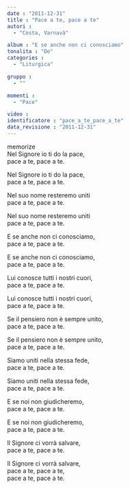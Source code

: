 ```yaml
---
date : "2011-12-31"
title : "Pace a te, pace a te"
autori : 
  - "Costa, Varnavà"

album : "E se anche non ci conosciamo"
tonalita : "Do"
categories : 
  - "Liturgica"

gruppo : 
  - ""

momenti : 
  - "Pace"

video : 
identificatore : "pace_a_te_pace_a_te"
data_revisione : "2011-12-31"
---
```

  
  
  
  
  
  
  
  
  
memorize  
 Nel Signore io ti do la pace,  
pace a te, pace a te.  
  
Nel Signore io ti do la pace,  
pace a te, pace a te.  
  
Nel suo nome resteremo uniti  
pace a te, pace a te.  
  
Nel suo nome resteremo uniti  
pace a te, pace a te.   
  
  
  
E se anche non ci conosciamo,  
pace a te, pace a te.  
  
E se anche non ci conosciamo,  
pace a te, pace a te.  
  
Lui conosce tutti i nostri cuori,  
pace a te, pace a te.  
  
Lui conosce tutti i nostri cuori,  
pace a te, pace a te.   
  
  
Se il pensiero non è sempre unito,  
pace a te, pace a te.  
  
Se il pensiero non è sempre unito,  
pace a te, pace a te.  
  
Siamo uniti nella stessa fede,  
pace a te, pace a te.  
  
Siamo uniti nella stessa fede,  
pace a te, pace a te.   
  
  
E se noi non giudicheremo,  
pace a te, pace a te.  
  
E se noi non giudicheremo,  
pace a te, pace a te.  
  
Il Signore ci vorrà salvare,  
pace a te, pace a te.  
  
Il Signore ci vorrà salvare,  
pace a te, pace a te,  
pace a te, pace a te.    
  
  
  
